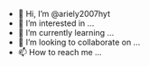 - 👋 Hi, I’m @ariely2007hyt
- 👀 I’m interested in ...
- 🌱 I’m currently learning ...
- 💞️ I’m looking to collaborate on ...
- 📫 How to reach me ...

<!---
ariely2007hyt/ariely2007hyt is a ✨ special ✨ repository because its `README.md` (this file) appears on your GitHub profile.
You can click the Preview link to take a look at your changes.
--->

